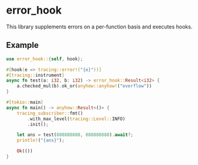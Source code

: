 # error_hookThis library supplements errors on a per-function basis and executes hooks.## Example```rustuse error_hook::{self, hook};#[hook(e => tracing::error!("{e}"))]#[tracing::instrument]async fn test(a: i32, b: i32) -> error_hook::Result<i32> {    a.checked_mul(b).ok_or(anyhow::anyhow!("overflow"))}#[tokio::main]async fn main() -> anyhow::Result<()> {    tracing_subscriber::fmt()        .with_max_level(tracing::Level::INFO)        .init();    let ans = test(888888888, 888888888).await?;    println!("{ans}");    Ok(())}```